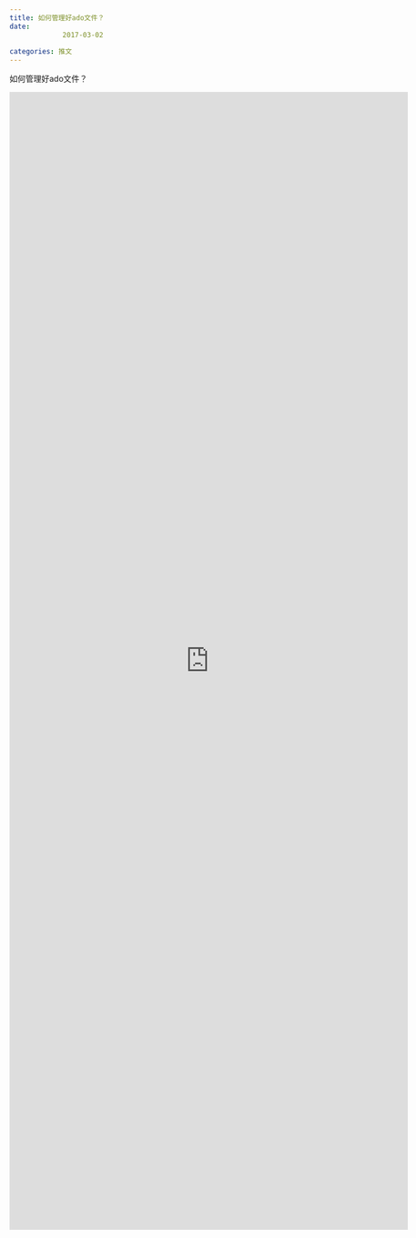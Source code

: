 ```yaml
---
title: 如何管理好ado文件？
date: 
             2017-03-02
            
categories: 推文
---
```

如何管理好ado文件？<!--more-->
<iframe src="http://202.114.234.173:8669/appbbs/Stata_Article/@如何管理好ado文件？.htm" width="700px" height="2000px" scrolling="auto" frameborder=0 ></iframe>